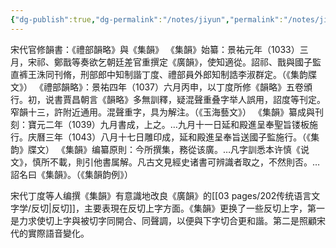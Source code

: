 ```yaml
---
{"dg-publish":true,"dg-permalink":"/notes/jiyun","permalink":"/notes/jiyun/","created":"2024-11-30T20:44:58.410+08:00","updated":"2025-03-02T19:56:30.356+08:00"}
---
```


宋代官修韻書：《禮部韻略》與《集韻》
《集韻》始纂：景祐元年（1033）三月，宋祁、鄭戬等奏欲乞朝廷差官重撰定《廣韻》，使知適從。詔祁、戬與國子監直裤王洙同刊脩，刑部郎中知制諧丁度、禮部員外郎知制誥李淑群定。（《集韵牒文》）
《禮部韻略》：景祐四年（1037）六月丙申，以丁度所修《韻略》五卷頒行。初，说書賈昌朝言《韻略》多無訓釋，疑混聲重叠字举人誤用，詔度等刊定。窄韻十三，許附近通用。混聲重字，具为解注。（《玉海藝文》）
《集韻》纂成與刊刻：寶元二年（1039）九月書成，上之。…九月十一日延和殿進呈奉聖旨镂板施行。庆曆三年（1043）八月十七日雕印成，延和殿進呈奉旨送國子監施行。（《集韵》牒文）
《集韻》编纂原則：今所撰集，務從该廣。…凡字訓悉本许慎《说文》，慎所不載，則引他書属解。凡古文見經史诸書可辨識者取之，不然則否。…詔名曰《集韻》。（《集韻韵例》）

宋代丁度等人编撰《集韻》有意識地改良《廣韻》的[[03 pages/202传统语言文字学/反切\|反切]]，主要表現在反切上字方面。《集韻》更换了一些反切上字，第一是力求使切上字與被切字同開合、同聲調，以便與下字切合更和諧。第二是照顧宋代的實際語音變化。